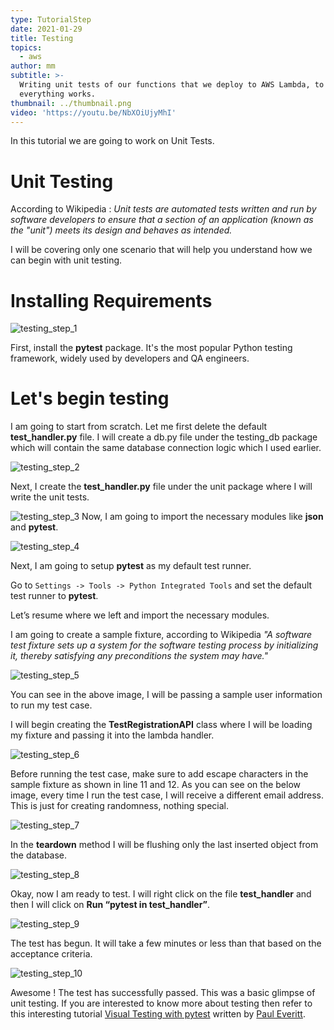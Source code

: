 ```yaml
---
type: TutorialStep
date: 2021-01-29
title: Testing
topics:
  - aws
author: mm
subtitle: >-
  Writing unit tests of our functions that we deploy to AWS Lambda, to ensure
  everything works.
thumbnail: ../thumbnail.png
video: 'https://youtu.be/NbXOiUjyMhI'
---
```


In this tutorial we are going to work on Unit Tests.

# Unit Testing

According to Wikipedia : *Unit tests are automated tests written and run by software
developers to ensure that a section of an application (known as the "unit") meets its
design and behaves as intended.*

I will be covering only one scenario that will help you understand how we can begin with
unit testing.

# Installing Requirements

![testing_step_1](steps/step1.png)

First, install the **pytest** package.
It's the most popular Python testing framework, widely used by developers and QA engineers.

# Let's begin testing

I am going to start from scratch. Let me first delete the default **test_handler.py** file.
I will create a db.py file under the testing_db package which will contain the same
database connection logic which I used earlier.

![testing_step_2](steps/step2.png)

Next, I create the **test_handler.py** file under the unit package where I will write the unit tests.

![testing_step_3](steps/step3.png)
Now, I am going to import the necessary modules like **json** and **pytest**.

![testing_step_4](steps/step4.png)

Next, I am going to setup **pytest** as my default test runner.

Go to `Settings -> Tools -> Python Integrated Tools` and set the default test runner to **pytest**.

Let’s resume where we left and import the necessary modules.

I am going to create a sample fixture, according to Wikipedia *"A software test fixture sets up
a system for the software testing process by initializing it, thereby satisfying any
preconditions the system may have."*

![testing_step_5](steps/step5.png)

You can see in the above image, I will be passing a sample user information to run my test case.

I will begin creating the **TestRegistrationAPI** class where I will be loading my fixture and passing it into the lambda handler.

![testing_step_6](steps/step6.png)

Before running the test case, make sure to add escape characters in the sample
fixture as shown in line 11 and 12. As you can see on the below image,
every time I run the test case, I will receive a different email address.
This is just for creating randomness, nothing special.

![testing_step_7](steps/step7.png)

In the **teardown** method I will be flushing only the last inserted object from the database.

![testing_step_8](steps/step8.png)

Okay, now I am ready to test. I will right click on the file **test_handler** and then I will click on **Run “pytest in test_handler”**.

![testing_step_9](steps/step9.png)

The test has begun. It will take a few minutes or less than that based on the acceptance criteria.

![testing_step_10](steps/step10.png)

Awesome ! The test has successfully passed. This was a basic glimpse of unit testing.
If you  are interested to know more about testing then refer to this interesting tutorial [Visual Testing with pytest](../visual_pytest/)
written by [Paul Everitt](../../authors/pwe/).
